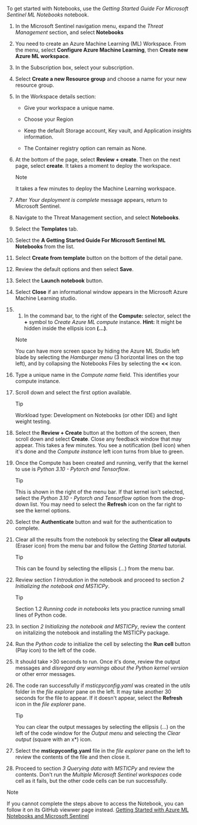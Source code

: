 To get started with Notebooks, use the *Getting Started Guide For Microsoft Sentinel ML Notebooks* notebook.

1. In the Microsoft Sentinel navigation menu, expand the *Threat Management* section, and select **Notebooks**

1. You need to create an Azure Machine Learning (ML) Workspace. From the menu, select **Configure Azure Machine Learning**, then **Create new Azure ML workspace**.

1. In the Subscription box, select your subscription.

1. Select **Create a new Resource group** and choose a name for your new resource group.

1. In the Workspace details section:

    - Give your workspace a unique name.

    - Choose your Region

    - Keep the default Storage account, Key vault, and Application insights information.

    - The Container registry option can remain as None.

1. At the bottom of the page, select **Review + create**. Then on the next page, select **create**. It takes a moment to deploy the workspace.

    > [!NOTE]
    > It takes a few minutes to deploy the Machine Learning workspace.

1. After *Your deployment is complete* message appears, return to Microsoft Sentinel.

1. Navigate to the Threat Management section, and select **Notebooks**.

1. Select the **Templates** tab.

1. Select the **A Getting Started Guide For Microsoft Sentinel ML Notebooks** from the list.

1. Select **Create from template** button on the bottom of the detail pane.

1. Review the default options and then select **Save**.

1. Select the **Launch notebook** button.

1. Select **Close** if an informational window appears in the Microsoft Azure Machine Learning studio.

1. 1. In the command bar, to the right of the **Compute:**  selector, select the **+** symbol to *Create Azure ML compute* instance. **Hint:** It might be hidden inside the ellipsis icon **(...)**.

    > [!NOTE]
    > You can have more screen space by hiding the Azure ML Studio left blade by selecting the *Hamburger menu* (3 horizontal lines on the top left), and by collapsing the Notebooks Files by selecting the **<<** icon.

1. Type a unique name in the *Compute name* field. This identifies your compute instance.

1. Scroll down and select the first option available.

    > [!TIP]
    > Workload type: Development on Notebooks (or other IDE) and light weight testing.

1. Select the **Review + Create** button at the bottom of the screen, then scroll down and select **Create**. Close any feedback window that may appear. This takes a few minutes. You see a notification (bell icon) when it's done and the *Compute instance* left icon turns from blue to green.

1. Once the Compute has been created and running, verify that the kernel to use is *Python 3.10 - Pytorch and Tensorflow*.

    > [!TIP]
    > This is shown in the right of the menu bar. If that kernel isn't selected, select the *Python 3.10 - Pytorch and Tensorflow* option from the drop-down list. You may need to select the **Refresh** icon on the far right to see the kernel options.

1. Select the **Authenticate** button and wait for the authentication to complete.

1. Clear all the results from the notebook by selecting the **Clear all outputs** (Eraser icon) from the menu bar and follow the *Getting Started* tutorial.

    > [!TIP]
    > This can be found by selecting the ellipsis (...) from the menu bar.

1. Review section *1 Introdution* in the notebook and proceed to section *2 Initializing the notebook and MSTICPy*.

    > [!TIP]
    > Section 1.2 *Running code in notebooks* lets you practice running small lines of Python code.

1. In section *2 Initializing the notebook and MSTICPy*, review the content on initalizing the notebook and installing the MSTICPy package.

1. Run the *Python code* to initialize the cell by selecting the **Run cell** button (Play icon) to the left of the code.

1. It should take >30 seconds to run. Once it's done, review the output messages and *disregard any warnings about the Python kernel version* or other error messages. 

1. The code ran successfully if *msticpyconfig.yaml* was created in the *utils* folder in the *file explorer* pane on the left. It may take another 30 seconds for the file to appear. If it doesn't appear, select the **Refresh** icon in the *file explorer* pane.

    > [!TIP]
    > You can clear the output messages by selecting the ellipsis (...) on the left of the code window for the *Output menu* and selecting the *Clear output* (square with an x*) icon.

1. Select the **msticpyconfig.yaml** file in the *file explorer* pane on the left to review the contents of the file and then close it.

1. Proceed to section *3 Querying data with MSTICPy* and review the contents. Don't run the *Multiple Microsoft Sentinel workspaces* code cell as it fails, but the other code cells can be run successfully.

> [!NOTE]
> If you cannot complete the steps above to access the Notebook, you can follow it on its GitHub viewwer page instead. [Getting Started with Azure ML Notebooks and Microsoft Sentinel](https://nbviewer.org/github/Azure/Azure-Sentinel-Notebooks/blob/master/A%20Getting%20Started%20Guide%20For%20Azure%20Sentinel%20ML%20Notebooks.ipynb)
